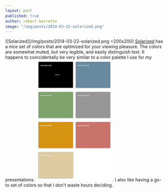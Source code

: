 ```yaml
---
layout: post
published: true
author: robert barretto
image: "/img/posts/2014-03-22-solarized.png"
---
```


![Solarized](/img/posts/2014-03-22-solarized.png =200x200)
[Solarized](http://ethanschoonover.com/solarized) has a nice set of colors that are optimized for your viewing pleasure. The colors are somewhat muted, but very legible, and easily distinguish text. It happens to coincidentally be very similar to a color palette I use for my presentations. ![My Keynote color palette](/img/posts/2014-03-22-keynote-colors.png). I also like having a go-to set of colors so that I don't waste hours deciding.